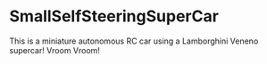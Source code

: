 # SmallSelfSteeringSuperCar
This is a miniature autonomous RC car using a Lamborghini Veneno supercar! Vroom Vroom!
